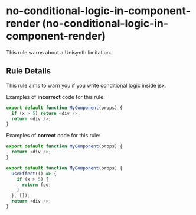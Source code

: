 # no-conditional-logic-in-component-render (no-conditional-logic-in-component-render)

This rule warns about a Unisynth limitation.

## Rule Details

This rule aims to warn you if you write conditional logic inside jsx.

Examples of **incorrect** code for this rule:

```js
export default function MyComponent(props) {
  if (x > 5) return <div />;
  return <div />;
}
```

Examples of **correct** code for this rule:

```js
export default function MyComponent(props) {
  return <div />;
}

export default function MyComponent(props) {
  useEffect(() => {
    if (x > 5) {
      return foo;
    }
  }, []);
  return <div />;
}
```
